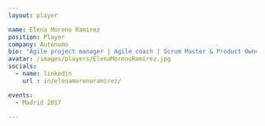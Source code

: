 ```yaml
---
layout: player

name: Elena Moreno Ramirez
position: Player
company: Autónomo
bio: "Agile project manager | Agile coach | Scrum Master & Product Owner"
avatar: /images/players/ElenaMorenoRamirez.jpg
socials:
  - name: linkedin
    url : in/elenamorenoramirez/

events:
  - Madrid 2017

---
```


